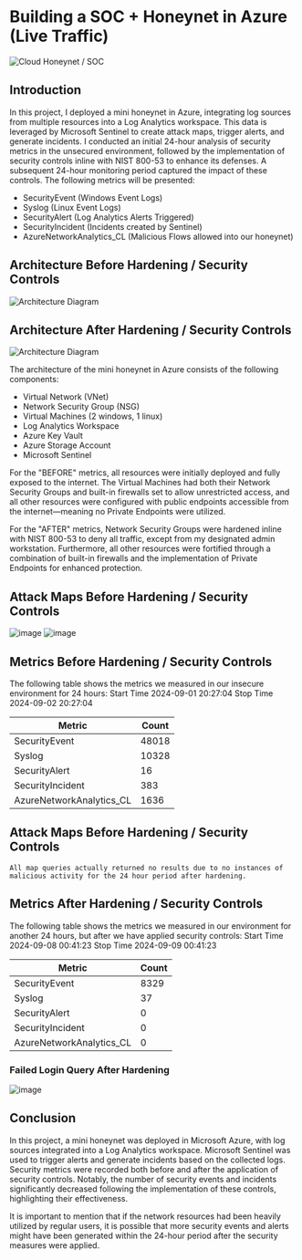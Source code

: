 # Building a SOC + Honeynet in Azure (Live Traffic)
![Cloud Honeynet / SOC](https://i.imgur.com/ZWxe03e.jpg)

## Introduction

In this project, I deployed a mini honeynet in Azure, integrating log sources from multiple resources into a Log Analytics workspace. This data is leveraged by Microsoft Sentinel to create attack maps, trigger alerts, and generate incidents. I conducted an initial 24-hour analysis of security metrics in the unsecured environment, followed by the implementation of security controls inline with NIST 800-53 to enhance its defenses. A subsequent 24-hour monitoring period captured the impact of these controls. The following metrics will be presented:

- SecurityEvent (Windows Event Logs)
- Syslog (Linux Event Logs)
- SecurityAlert (Log Analytics Alerts Triggered)
- SecurityIncident (Incidents created by Sentinel)
- AzureNetworkAnalytics_CL (Malicious Flows allowed into our honeynet)

## Architecture Before Hardening / Security Controls
![Architecture Diagram](https://i.imgur.com/aBDwnKb.jpg)

## Architecture After Hardening / Security Controls
![Architecture Diagram](https://i.imgur.com/YQNa9Pp.jpg)

The architecture of the mini honeynet in Azure consists of the following components:

- Virtual Network (VNet)
- Network Security Group (NSG)
- Virtual Machines (2 windows, 1 linux)
- Log Analytics Workspace
- Azure Key Vault
- Azure Storage Account
- Microsoft Sentinel

For the "BEFORE" metrics, all resources were initially deployed and fully exposed to the internet. The Virtual Machines had both their Network Security Groups and built-in firewalls set to allow unrestricted access, and all other resources were configured with public endpoints accessible from the internet—meaning no Private Endpoints were utilized.

For the "AFTER" metrics, Network Security Groups were hardened inline with NIST 800-53 to deny all traffic, except from my designated admin workstation. Furthermore, all other resources were fortified through a combination of built-in firewalls and the implementation of Private Endpoints for enhanced protection. 

## Attack Maps Before Hardening / Security Controls
![image](https://github.com/user-attachments/assets/8f7bfb20-6060-42bb-bb8b-f8c79cd27b23)
![image](https://github.com/user-attachments/assets/4a63c8ff-12b8-4b4a-a46a-bb6294ccb861)

## Metrics Before Hardening / Security Controls

The following table shows the metrics we measured in our insecure environment for 24 hours:
Start Time 2024-09-01 20:27:04
Stop Time 2024-09-02 20:27:04

| Metric                   | Count
| ------------------------ | -----
| SecurityEvent            | 48018
| Syslog                   | 10328
| SecurityAlert            | 16
| SecurityIncident         | 383
| AzureNetworkAnalytics_CL | 1636


## Attack Maps Before Hardening / Security Controls

```All map queries actually returned no results due to no instances of malicious activity for the 24 hour period after hardening.```

## Metrics After Hardening / Security Controls

The following table shows the metrics we measured in our environment for another 24 hours, but after we have applied security controls:
Start Time 2024-09-08 00:41:23
Stop Time 2024-09-09 00:41:23

| Metric                   | Count
| ------------------------ | -----
| SecurityEvent            | 8329
| Syslog                   | 37
| SecurityAlert            | 0
| SecurityIncident         | 0
| AzureNetworkAnalytics_CL | 0

### Failed Login Query After Hardening 
![image](https://github.com/user-attachments/assets/8b560cbf-da32-4f34-85a6-e168bf310252)


## Conclusion

In this project, a mini honeynet was deployed in Microsoft Azure, with log sources integrated into a Log Analytics workspace. Microsoft Sentinel was used to trigger alerts and generate incidents based on the collected logs. Security metrics were recorded both before and after the application of security controls. Notably, the number of security events and incidents significantly decreased following the implementation of these controls, highlighting their effectiveness.

It is important to mention that if the network resources had been heavily utilized by regular users, it is possible that more security events and alerts might have been generated within the 24-hour period after the security measures were applied.

